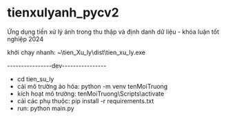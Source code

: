 # tienxulyanh_pycv2
Ứng dụng tiền xử lý ảnh trong thu thập và định danh dữ liệu - khóa luận tốt nghiệp 2024

khởi chạy nhanh: ~\tien_Xu_ly\dist\tien_xu_ly.exe

----------------dev----------------
 - cd tien_su_ly
 - cài mô trường ảo hóa: python -m venv tenMoiTruong
 - kích hoạt mô trường: tenMoiTruong\Scripts\activate
 - cài các phụ thuộc: pip install -r requirements.txt
 - run: python main.py
